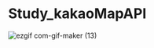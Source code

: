 # Study_kakaoMapAPI
![ezgif com-gif-maker (13)](https://user-images.githubusercontent.com/68144687/177759219-c1d744cc-d8c2-4035-87e1-7b7c3fc4bc5a.gif)
